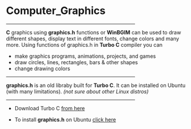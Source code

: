 # Computer_Graphics

<hr width="70%" />

**C** graphics using **graphics.h** functions or **WinBGIM** can be used to draw different shapes, display text in different fonts, change colors and many more.
Using functions of graphics.h in **Turbo C** compiler you can
* make graphics programs, animations, projects, and games
* draw circles, lines, rectangles, bars & other shapes
* change drawing colors

<hr width="70%" />

**graphics.h** is an old libraby built for **Turbo C**.
It can be installed on Ubuntu (with many limitations). _(not sure about other Linux distros)_

<hr width="70%" />

* Download Turbo C [from here](https://developerinsider.co/download-turbo-c-for-windows-7-8-8-1-and-windows-10-32-64-bit-full-screen/)

* To install **graphics.h** on Ubuntu [click here](https://askubuntu.com/questions/525051/how-do-i-use-graphics-h-in-ubuntu "AskUbuntu - How do i use graphics.h in ubuntu")
